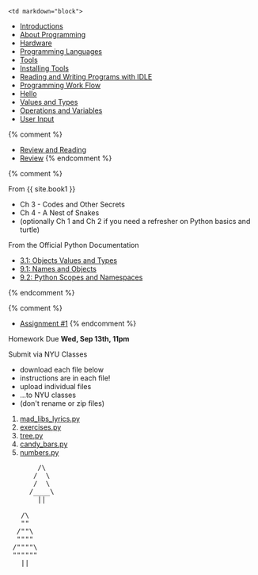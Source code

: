 	<td markdown="block">
* [Introductions](slides/01/intro.html)
* [About Programming](slides/01/about-programming.html)
* [Hardware](slides/01/computers-storage.html)
* [Programming Languages](slides/01/programming-languages.html)
* [Tools](slides/01/tools.html)
* [Installing Tools](slides/01/installing-tools.html)
* [Reading and Writing Programs with IDLE](slides/01/reading-writing-programs.html)
* [Programming Work Flow](slides/01/programming-workflow.html)
* [Hello](slides/01/hello.html) 
* [Values and Types](slides/01/values-and-types.html)
* [Operations and Variables](slides/01/operations-and-variables.html)
* [User Input](slides/01/user-input.html)

{% comment %}
* [Review and Reading](slides/01/review-and-assignments.html)
* [Review](slides/02/review.html)
{% endcomment %}


<!--
* [First Java Program](slides/01/first-java.html)
-->
</td>
{% comment %}
	<td markdown="block">

From {{ site.book1 }}

* Ch 3 - Codes and Other Secrets
* Ch 4 - A Nest of Snakes
* (optionally Ch 1 and Ch 2 if you need a refresher on Python basics and turtle)

From the Official Python Documentation

* [3.1: Objects Values and Types](https://docs.python.org/3.5/reference/datamodel.html#objects-values-and-types)
* [9.1: Names and Objects](https://docs.python.org/3/tutorial/classes.html#a-word-about-names-and-objects)
* [9.2: Python Scopes and Namespaces](https://docs.python.org/3/tutorial/classes.html#python-scopes-and-namespaces)
</td>
{% endcomment %}
	<td markdown="block">


{% comment %}
* [Assignment #1](assignments/hw01.html)
{% endcomment %}

<a name="homework1" id="homework1"></a>

Homework Due __Wed, Sep 13th, 11pm__

Submit via NYU Classes

* download each file below
* instructions are in each file!
* upload individual files
* ...to NYU classes
* (don't rename or zip files)

1. [mad_libs_lyrics.py](assignments/hw01/mad_libs_lyrics.py)
2. [exercises.py](assignments/hw01/exercises.py)
3. [tree.py](assignments/hw01/tree.py)
4. [candy_bars.py](assignments/hw01/candy_bars.py)
5. [numbers.py](assignments/hw01/numbers.py) 


<pre>       /\
      /  \
      /  \
     /____\
       ||

   /\
   ""
  /""\ 
  """"
 /""""\
 """""" 
   ||
</pre>

</td>
